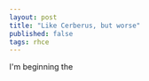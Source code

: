 ```yaml
---
layout: post
title: "Like Cerberus, but worse"
published: false
tags: rhce
---
```


I'm beginning the 

